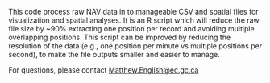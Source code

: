 This code process raw NAV data in to manageable CSV and spatial files for visualization and spatial analyses. It is an R script which will reduce the raw file size by ~90% extracting one position per record and avoiding multiple overlapping positions. 
This script can be improved by reducing the resolution of the data (e.g., one position per minute vs multiple positions per second), to make the file outputs smaller and easier to manage.

For questions, please contact Matthew.English@ec.gc.ca
